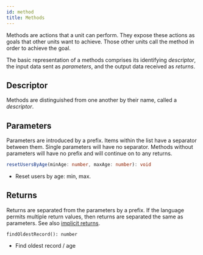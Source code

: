 ```yaml
---
id: method
title: Methods
---
```


Methods are actions that a unit can perform. They expose these actions as goals that other units want to achieve. Those other units call the method in order to achieve the goal.

The basic representation of a methods comprises its identifying *descriptor*, the input data sent as *parameters*, and the output data received as *returns*.

## Descriptor

Methods are distinguished from one another by their name, called a *descriptor*.

## Parameters

Parameters are introduced by a prefix. Items within the list have a separator between them. Single parameters will have no separator. Methods without parameters will have no prefix and will continue on to any returns.

```typescript
resetUsersByAge(minAge: number, maxAge: number): void
```

* Reset users by age: min, max.

## Returns

Returns are separated from the parameters by a prefix. If the language permits multiple return values, then returns are separated the same as parameters. See also [implicit returns](implicit-return.md).

```
findOldestRecord(): number
```

* Find oldest record / age

